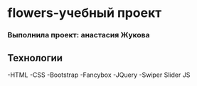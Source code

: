 # flowers-учебный проект
### Выполнила проект: анастасия Жукова

## Технологии
-HTML
-CSS
-Bootstrap
-Fancybox
-JQuery
-Swiper Slider JS
